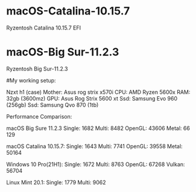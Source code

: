 # macOS-Catalina-10.15.7
Ryzentosh Catalina 10.15.7 EFI

# macOS-Big Sur-11.2.3
Ryzentosh Big Sur-11.2.3

#My working setup:

Nzxt h1 (case)
Mother: Asus rog strix x570i
CPU: AMD Ryzen 5600x
RAM: 32gb (3600mz)
GPU: Asus Rog Strix 5600 xt
Ssd: Samsung Evo 960 (256gb)
Ssd: Samsung Qvo 870 (1tb)

Performance Comparison:

macOS Big Sure 11.2.3
Single: 1682
Multi: 8482
OpenGL:  43606
Metal: 66 129

macOS Catalina 10.15.7: 
Single: 1643
Multi: 7741
OpenGL: 39558 
Metal: 50164

Windows 10 Pro(21H1):
Single: 1672
Multi: 8763
OpenGL: 67268
Vulkan: 56704

Linux Mint 20.1:
Single: 1779
Multi: 9062
